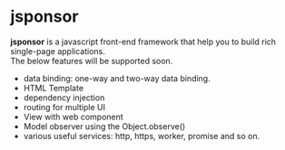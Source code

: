 # jsponsor

<b>jsponsor</b> is a javascript front-end framework that help you to build rich single-page applications.<br>
The below features will be supported soon.

 - data binding: one-way and two-way data binding.
 - HTML Template
 - dependency injection
 - routing for multiple UI
 - View with web component
 - Model observer using the Object.observe()
 - various useful services: http, https, worker, promise and so on.
